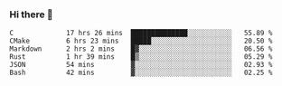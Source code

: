 ### Hi there 👋

<!--
**WShiBin/WShiBin** is a ✨ _special_ ✨ repository because its `README.md` (this file) appears on your GitHub profile.

Here are some ideas to get you started:

- 🔭 I’m currently working on ...
- 🌱 I’m currently learning ...
- 👯 I’m looking to collaborate on ...
- 🤔 I’m looking for help with ...
- 💬 Ask me about ...
- 📫 How to reach me: ...
- 😄 Pronouns: ...
- ⚡ Fun fact: ...
-->

<!--START_SECTION:waka-->

```text
C             17 hrs 26 mins  ██████████████░░░░░░░░░░░   55.89 %
CMake         6 hrs 23 mins   █████░░░░░░░░░░░░░░░░░░░░   20.50 %
Markdown      2 hrs 2 mins    █▓░░░░░░░░░░░░░░░░░░░░░░░   06.56 %
Rust          1 hr 39 mins    █▒░░░░░░░░░░░░░░░░░░░░░░░   05.29 %
JSON          54 mins         ▓░░░░░░░░░░░░░░░░░░░░░░░░   02.93 %
Bash          42 mins         ▓░░░░░░░░░░░░░░░░░░░░░░░░   02.25 %
```

<!--END_SECTION:waka-->
